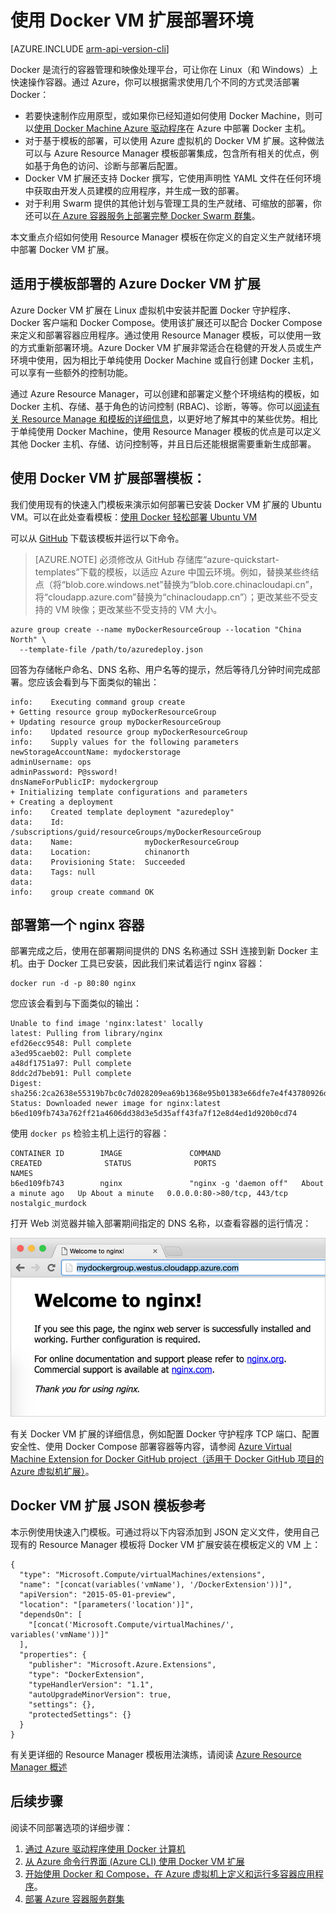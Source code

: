 <!-- ARM: tested -->

<properties
   pageTitle="了解 Azure 上的 Docker VM 扩展 | Azure"
   description="了解如何使用 Docker VM 扩展快速安全地在 Azure 中部署 Docker 环境"
   services="virtual-machines-linux"
   documentationCenter=""
   authors="iainfoulds"
   manager="timlt"
   editor=""/>

<tags
	ms.service="virtual-machines-linux"
	ms.date="05/04/2016"
	wacn.date=""/>

# 使用 Docker VM 扩展部署环境

[AZURE.INCLUDE [arm-api-version-cli](../includes/arm-api-version-cli.md)]

Docker 是流行的容器管理和映像处理平台，可让你在 Linux（和 Windows）上快速操作容器。通过 Azure，你可以根据需求使用几个不同的方式灵活部署 Docker：

- 若要快速制作应用原型，或如果你已经知道如何使用 Docker Machine，则可以[使用 Docker Machine Azure 驱动程序](/documentation/articles/virtual-machines-linux-docker-machine/)在 Azure 中部署 Docker 主机。
- 对于基于模板的部署，可以使用 Azure 虚拟机的 Docker VM 扩展。这种做法可以与 Azure Resource Manager 模板部署集成，包含所有相关的优点，例如基于角色的访问、诊断与部署后配置。
- Docker VM 扩展还支持 Docker 撰写，它使用声明性 YAML 文件在任何环境中获取由开发人员建模的应用程序，并生成一致的部署。
- 对于利用 Swarm 提供的其他计划与管理工具的生产就绪、可缩放的部署，你还可以[在 Azure 容器服务上部署完整 Docker Swarm 群集](/documentation/articles/container-service-deployment/)。

本文重点介绍如何使用 Resource Manager 模板在你定义的自定义生产就绪环境中部署 Docker VM 扩展。

## 适用于模板部署的 Azure Docker VM 扩展

Azure Docker VM 扩展在 Linux 虚拟机中安装并配置 Docker 守护程序、Docker 客户端和 Docker Compose。使用该扩展还可以配合 Docker Compose 来定义和部署容器应用程序。通过使用 Resource Manager 模板，可以使用一致的方式重新部署环境。Azure Docker VM 扩展非常适合在稳健的开发人员或生产环境中使用，因为相比于单纯使用 Docker Machine 或自行创建 Docker 主机，可以享有一些额外的控制功能。

通过 Azure Resource Manager，可以创建和部署定义整个环境结构的模板，如 Docker 主机、存储、基于角色的访问控制 (RBAC)、诊断，等等。你可以[阅读有关 Resource Manage 和模板的详细信息](/documentation/articles/resource-group-overview/)，以更好地了解其中的某些优势。相比于单纯使用 Docker Machine，使用 Resource Manager 模板的优点是可以定义其他 Docker 主机、存储、访问控制等，并且日后还能根据需要重新生成部署。

## 使用 Docker VM 扩展部署模板：

我们使用现有的快速入门模板来演示如何部署已安装 Docker VM 扩展的 Ubuntu VM。可以在此处查看模板：[使用 Docker 轻松部署 Ubuntu VM](https://github.com/Azure/azure-quickstart-templates/tree/master/docker-simple-on-ubuntu)

可以从 [GitHub](https://raw.githubusercontent.com/Azure/azure-quickstart-templates/master/docker-simple-on-ubuntu/azuredeploy.json) 下载该模板并运行以下命令。

>[AZURE.NOTE] 必须修改从 GitHub 存储库“azure-quickstart-templates”下载的模板，以适应 Azure 中国云环境。例如，替换某些终结点（将“blob.core.windows.net”替换为“blob.core.chinacloudapi.cn”，将“cloudapp.azure.com”替换为“chinacloudapp.cn”）；更改某些不受支持的 VM 映像；更改某些不受支持的 VM 大小。

	azure group create --name myDockerResourceGroup --location "China North" \
	  --template-file /path/to/azuredeploy.json

回答为存储帐户命名、DNS 名称、用户名等的提示，然后等待几分钟时间完成部署。您应该会看到与下面类似的输出：

	info:    Executing command group create
	+ Getting resource group myDockerResourceGroup
	+ Updating resource group myDockerResourceGroup
	info:    Updated resource group myDockerResourceGroup
	info:    Supply values for the following parameters
	newStorageAccountName: mydockerstorage
	adminUsername: ops
	adminPassword: P@ssword!
	dnsNameForPublicIP: mydockergroup
	+ Initializing template configurations and parameters
	+ Creating a deployment
	info:    Created template deployment "azuredeploy"
	data:    Id:                  /subscriptions/guid/resourceGroups/myDockerResourceGroup
	data:    Name:                myDockerResourceGroup
	data:    Location:            chinanorth
	data:    Provisioning State:  Succeeded
	data:    Tags: null
	data:
	info:    group create command OK

## 部署第一个 nginx 容器

部署完成之后，使用在部署期间提供的 DNS 名称通过 SSH 连接到新 Docker 主机。由于 Docker 工具已安装，因此我们来试着运行 nginx 容器：

	docker run -d -p 80:80 nginx

您应该会看到与下面类似的输出：

	Unable to find image 'nginx:latest' locally
	latest: Pulling from library/nginx
	efd26ecc9548: Pull complete
	a3ed95caeb02: Pull complete
	a48df1751a97: Pull complete
	8ddc2d7beb91: Pull complete
	Digest: sha256:2ca2638e55319b7bc0c7d028209ea69b1368e95b01383e66dfe7e4f43780926d
	Status: Downloaded newer image for nginx:latest
	b6ed109fb743a762ff21a4606dd38d3e5d35aff43fa7f12e8d4ed1d920b0cd74

使用 `docker ps` 检验主机上运行的容器：

	CONTAINER ID        IMAGE               COMMAND                  CREATED              STATUS              PORTS                         NAMES
	b6ed109fb743        nginx               "nginx -g 'daemon off"   About a minute ago   Up About a minute   0.0.0.0:80->80/tcp, 443/tcp   nostalgic_murdock

打开 Web 浏览器并输入部署期间指定的 DNS 名称，以查看容器的运行情况：

![运行 ngnix 容器](./media/virtual-machines-linux-dockerextension/nginxrunning.png)

有关 Docker VM 扩展的详细信息，例如配置 Docker 守护程序 TCP 端口、配置安全性、使用 Docker Compose 部署容器等内容，请参阅 [Azure Virtual Machine Extension for Docker GitHub project（适用于 Docker GitHub 项目的 Azure 虚拟机扩展）](https://github.com/Azure/azure-docker-extension/)。

## Docker VM 扩展 JSON 模板参考

本示例使用快速入门模板。可通过将以下内容添加到 JSON 定义文件，使用自己现有的 Resource Manager 模板将 Docker VM 扩展安装在模板定义的 VM 上：

	{
	  "type": "Microsoft.Compute/virtualMachines/extensions",
	  "name": "[concat(variables('vmName'), '/DockerExtension'))]",
	  "apiVersion": "2015-05-01-preview",
	  "location": "[parameters('location')]",
	  "dependsOn": [
	    "[concat('Microsoft.Compute/virtualMachines/', variables('vmName'))]"
	  ],
	  "properties": {
	    "publisher": "Microsoft.Azure.Extensions",
	    "type": "DockerExtension",
	    "typeHandlerVersion": "1.1",
	    "autoUpgradeMinorVersion": true,
	    "settings": {},
	    "protectedSettings": {}
	  }
	}

有关更详细的 Resource Manager 模板用法演练，请阅读 [Azure Resource Manager 概述](/documentation/articles/resource-group-overview/)

## 后续步骤

阅读不同部署选项的详细步骤：

1. [通过 Azure 驱动程序使用 Docker 计算机](/documentation/articles/virtual-machines-linux-docker-machine/)
2. [从 Azure 命令行界面 (Azure CLI) 使用 Docker VM 扩展](/documentation/articles/virtual-machines-linux-classic-cli-use-docker/)
3. [开始使用 Docker 和 Compose，在 Azure 虚拟机上定义和运行多容器应用程序](/documentation/articles/virtual-machines-linux-docker-compose-quickstart/)。
3. [部署 Azure 容器服务群集](/documentation/articles/container-service-deployment/)

<!---HONumber=Mooncake_0711_2016-->
